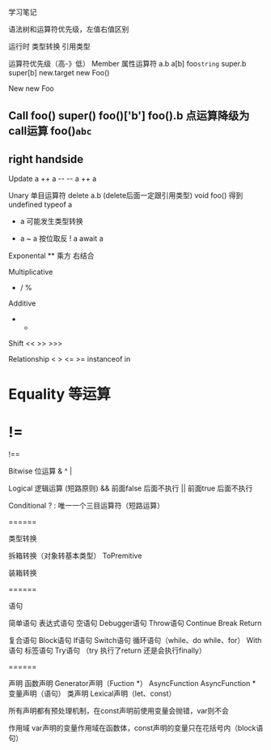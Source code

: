 学习笔记

语法树和运算符优先级，左值右值区别

运行时 类型转换 引用类型

运算符优先级（高-》低）
Member 属性运算符
a.b
a[b]
foo`string`
super.b
super[b]
new.target
new Foo()

New
new Foo

Call
foo()
super()
foo()['b']
foo().b 点运算降级为call运算
foo()`abc`
-----
right handside
-----

Update
a ++
a --
-- a
++ a

Unary 单目运算符
delete a.b (delete后面一定跟引用类型)
void foo() 得到undefined
typeof a
+ a 可能发生类型转换
- a
~ a 按位取反
! a 
await a

Exponental
** 乘方 右结合

Multiplicative
* / %

Additive
+ -

Shift
<< >> >>>

Relationship
< > <= >= instanceof   in

Equality 等运算
==
!=
===
!==

Bitwise 位运算
& ^ |

Logical 逻辑运算 (短路原则)
&& 前面false 后面不执行
|| 前面true 后面不执行

Conditional
? : 唯一一个三目运算符（短路运算）

======

类型转换

拆箱转换（对象转基本类型）
ToPremitive

装箱转换

======

语句

简单语句
表达式语句
空语句
Debugger语句
Throw语句
Continue
Break
Return

复合语句
Block语句
If语句
Switch语句
循环语句（while、do while、for）
With语句
标签语句
Try语句 （try 执行了return  还是会执行finally）

======

声明
函数声明
Generator声明（Fuction *）
AsyncFunction
AsyncFunction *
变量声明（语句）
类声明
Lexical声明（let、const）

所有声明都有预处理机制，在const声明前使用变量会抛错，var则不会

作用域
var声明的变量作用域在函数体，const声明的变量只在花括号内（block语句）